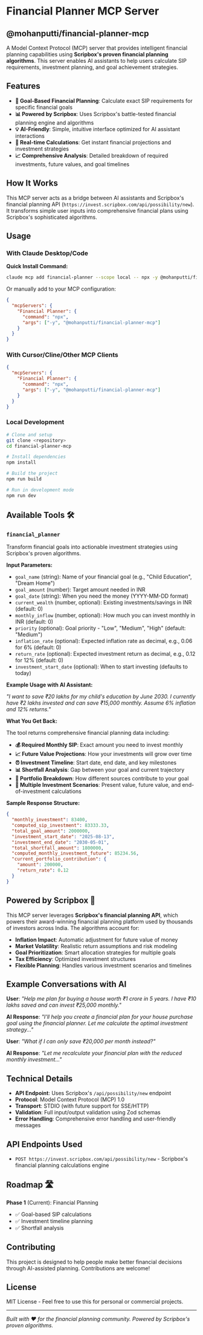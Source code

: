 # Financial Planner MCP Server

## @mohanputti/financial-planner-mcp

A Model Context Protocol (MCP) server that provides intelligent financial planning capabilities using **Scripbox's proven financial planning algorithms**. This server enables AI assistants to help users calculate SIP requirements, investment planning, and goal achievement strategies.

## Features

- **🎯 Goal-Based Financial Planning**: Calculate exact SIP requirements for specific financial goals
- **📊 Powered by Scripbox**: Uses Scripbox's battle-tested financial planning engine and algorithms
- **💡 AI-Friendly**: Simple, intuitive interface optimized for AI assistant interactions
- **🔄 Real-time Calculations**: Get instant financial projections and investment strategies
- **📈 Comprehensive Analysis**: Detailed breakdown of required investments, future values, and goal timelines

## How It Works

This MCP server acts as a bridge between AI assistants and Scripbox's financial planning API (`https://invest.scripbox.com/api/possibility/new`). It transforms simple user inputs into comprehensive financial plans using Scripbox's sophisticated algorithms.

## Usage

### With Claude Desktop/Code

**Quick Install Command:**
```bash
claude mcp add financial-planner --scope local -- npx -y @mohanputti/financial-planner-mcp
```

Or manually add to your MCP configuration:

```json
{
  "mcpServers": {
    "Financial Planner": {
      "command": "npx",
      "args": ["-y", "@mohanputti/financial-planner-mcp"]
    }
  }
}
```

### With Cursor/Cline/Other MCP Clients

```json
{
  "mcpServers": {
    "Financial Planner": {
      "command": "npx",
      "args": ["-y", "@mohanputti/financial-planner-mcp"]
    }
  }
}
```

### Local Development

```bash
# Clone and setup
git clone <repository>
cd financial-planner-mcp

# Install dependencies
npm install

# Build the project
npm run build

# Run in development mode
npm run dev
```

## Available Tools 🛠️

### `financial_planner`

Transform financial goals into actionable investment strategies using Scripbox's proven algorithms.

**Input Parameters:**
- `goal_name` (string): Name of your financial goal (e.g., "Child Education", "Dream Home")
- `goal_amount` (number): Target amount needed in INR
- `goal_date` (string): When you need the money (YYYY-MM-DD format)
- `current_wealth` (number, optional): Existing investments/savings in INR (default: 0)
- `monthly_inflow` (number, optional): How much you can invest monthly in INR (default: 0)
- `priority` (optional): Goal priority - "Low", "Medium", "High" (default: "Medium")
- `inflation_rate` (optional): Expected inflation rate as decimal, e.g., 0.06 for 6% (default: 0)
- `return_rate` (optional): Expected investment return as decimal, e.g., 0.12 for 12% (default: 0)
- `investment_start_date` (optional): When to start investing (defaults to today)

**Example Usage with AI Assistant:**

*"I want to save ₹20 lakhs for my child's education by June 2030. I currently have ₹2 lakhs invested and can save ₹15,000 monthly. Assume 6% inflation and 12% returns."*

**What You Get Back:**

The tool returns comprehensive financial planning data including:

- **💰 Required Monthly SIP**: Exact amount you need to invest monthly
- **📈 Future Value Projections**: How your investments will grow over time  
- **⏰ Investment Timeline**: Start date, end date, and key milestones
- **📊 Shortfall Analysis**: Gap between your goal and current trajectory
- **🏦 Portfolio Breakdown**: How different sources contribute to your goal
- **🎯 Multiple Investment Scenarios**: Present value, future value, and end-of-investment calculations

**Sample Response Structure:**
```json
{
  "monthly_investment": 83400,
  "computed_sip_investment": 83333.33,
  "total_goal_amount": 2000000,
  "investment_start_date": "2025-08-13",
  "investment_end_date": "2030-05-01",
  "total_shortfall_amount": 1800000,
  "computed_monthly_investment_future": 85234.56,
  "current_portfolio_contribution": {
    "amount": 200000,
    "return_rate": 0.12
  }
}
```

## Powered by Scripbox 🚀

This MCP server leverages **Scripbox's financial planning API**, which powers their award-winning financial planning platform used by thousands of investors across India. The algorithms account for:

- **Inflation Impact**: Automatic adjustment for future value of money
- **Market Volatility**: Realistic return assumptions and risk modeling  
- **Goal Prioritization**: Smart allocation strategies for multiple goals
- **Tax Efficiency**: Optimized investment structures
- **Flexible Planning**: Handles various investment scenarios and timelines

## Example Conversations with AI

**User**: *"Help me plan for buying a house worth ₹1 crore in 5 years. I have ₹10 lakhs saved and can invest ₹25,000 monthly."*

**AI Response**: *"I'll help you create a financial plan for your house purchase goal using the financial planner. Let me calculate the optimal investment strategy..."*

**User**: *"What if I can only save ₹20,000 per month instead?"*

**AI Response**: *"Let me recalculate your financial plan with the reduced monthly investment..."*

## Technical Details

- **API Endpoint**: Uses Scripbox's `/api/possibility/new` endpoint
- **Protocol**: Model Context Protocol (MCP) 1.0
- **Transport**: STDIO (with future support for SSE/HTTP)
- **Validation**: Full input/output validation using Zod schemas
- **Error Handling**: Comprehensive error handling and user-friendly messages

## API Endpoints Used

- `POST https://invest.scripbox.com/api/possibility/new` - Scripbox's financial planning calculations engine

## Roadmap 🛣️

**Phase 1** (Current): Financial Planning
- ✅ Goal-based SIP calculations
- ✅ Investment timeline planning
- ✅ Shortfall analysis


## Contributing

This project is designed to help people make better financial decisions through AI-assisted planning. Contributions are welcome!

## License

MIT License - Feel free to use this for personal or commercial projects.

---

*Built with ❤️ for the financial planning community. Powered by Scripbox's proven algorithms.*
